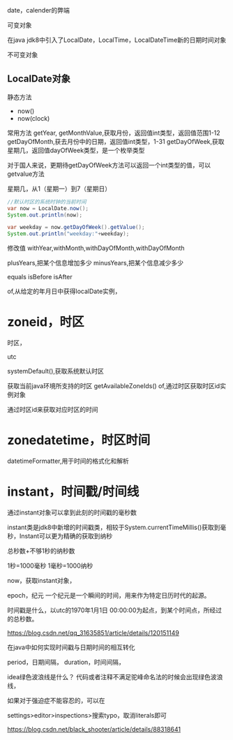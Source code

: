 

date，calender的弊端

可变对象


在java jdk8中引入了LocalDate，LocalTime，LocalDateTime新的日期时间对象

不可变对象


## LocalDate对象


静态方法
- now()
- now(clock)





常用方法
getYear,
getMonthValue,获取月份，返回值int类型，返回值范围1-12
getDayOfMonth,获去月份中的日期，返回值int类型，1-31
getDayOfWeek,获取星期几，返回值dayOfWeek类型，是一个枚举类型



对于国人来说，更期待getDayOfWeek方法可以返回一个int类型的值，可以getvalue方法

星期几，从1（星期一）到7（星期日） 


```java
//默认时区的系统时钟的当前时间
var now = LocalDate.now();
System.out.println(now);

var weekday = now.getDayOfWeek().getValue();
System.out.println("weekday:"+weekday);
```




修改值
withYear,withMonth,withDayOfMonth,withDayOfMonth

plusYears,把某个信息增加多少
minusYears,把某个信息减少多少


equals
isBefore
isAfter

of,从给定的年月日中获得localDate实例，






# zoneid，时区

时区，

utc

systemDefault(),获取系统默认时区


获取当前java环境所支持的时区
getAvailableZoneIds()
of,通过时区获取时区id实例对象

通过时区id来获取对应时区的时间




# zonedatetime，时区时间

datetimeFormatter,用于时间的格式化和解析

# instant，时间戳/时间线

通过instant对象可以拿到此刻的时间戳的毫秒数


instant类是jdk8中新增的时间戳类，相较于System.currentTimeMillis()获取到毫秒，Instant可以更为精确的获取到纳秒




总秒数+不够1秒的纳秒数

1秒=1000毫秒
1毫秒=1000纳秒


now，获取instant对象，


epoch，纪元
一个纪元是一个瞬间的时间，用来作为特定日历时代的起源。

时间戳是什么，以utc的1970年1月1日 00:00:00为起点，到某个时间点，所经过的总秒数。





https://blog.csdn.net/qq_31635851/article/details/120151149





在java中如何实现时间戳与日期时间的相互转化







period，日期间隔，
duration，时间间隔，


idea绿色波浪线是什么？
代码或者注释不满足驼峰命名法的时候会出现绿色波浪线，

如果对于强迫症不能容忍的，可以在

settings>editor>inspections>搜索typo，取消literals即可

https://blog.csdn.net/black_shooter/article/details/88318641

